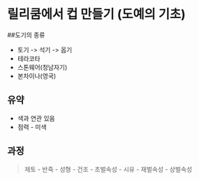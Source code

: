 # 릴리쿰에서 컵 만들기 (도예의 기초)

##도기의 종류
- 토기 -> 석기 -> 옵기
- 테라코타
- 스톤웨어(청남자기)
- 본차이나(영국)

## 유약 
- 색과 연관 있음
- 점력 - 미색

## 과정

> 제토 - 반죽 - 성형 - 건조 - 초벌속성 - 시유 - 재벌속성 - 상벌속성